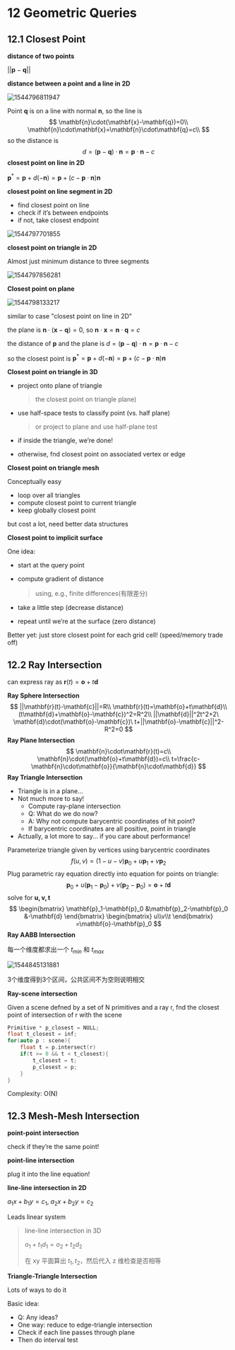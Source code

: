 # 12 Geometric Queries 

## 12.1 Closest Point

**distance of two points**

$||\mathbf{p}-\mathbf{q}||$

**distance between a point and a line in 2D**

![1544796811947](assets/1544796811947.jpg)

Point $\mathbf{q}$ is on a line with normal $\mathbf{n}$, so the line is
$$
\mathbf{n}\cdot(\mathbf{x}-\mathbf{q})=0\\
\mathbf{n}\cdot\mathbf{x}=\mathbf{n}\cdot\mathbf{q}=c\\
$$
so the distance is
$$
d=(\mathbf{p}-\mathbf{q})\cdot \mathbf{n}=\mathbf{p}\cdot\mathbf{n}-c
$$
**closest point on line in 2D**

$\mathbf{p}^*=\mathbf{p}+d(-\mathbf{n})=\mathbf{p}+(c-\mathbf{p}\cdot\mathbf{n})\mathbf{n}$

**closest point on line segment in 2D**

- find closest point on line
- check if it’s between endpoints
- if not, take closest endpoint 

![1544797701855](assets/1544797701855.jpg)

**closest point on triangle in 2D**

Almost just minimum distance to three segments 

![1544797856281](assets/1544797856281.jpg)

**Closest point on plane**

![1544798133217](assets/1544798133217.jpg)

similar to case "closest point on line in 2D"

the plane is $\mathbf{n}\cdot(\mathbf{x}-\mathbf{q})=0$, so $\mathbf{n}\cdot \mathbf{x}=\mathbf{n}\cdot \mathbf{q}=c$

the distance of $\mathbf{p}$ and the plane is $d = (\mathbf{p}-\mathbf{q})\cdot\mathbf{n}=\mathbf{p}\cdot\mathbf{n}-c$

so the closest point is $\mathbf{p}^*=\mathbf{p}+d(-\mathbf{n})=\mathbf{p}+(c-\mathbf{p}\cdot\mathbf{n}) \mathbf{n}$

**Closest point on triangle in 3D**

- project onto plane of triangle

  > the closest point on triangle plane)

- use half-space tests to classify point (vs. half plane)

  > or project to plane and use half-plane test

- if inside the triangle, we’re done!

- otherwise, fnd closest point on associated vertex or edge 

**Closest point on triangle mesh**

Conceptually easy

- loop over all triangles
- compute closest point to current triangle
- keep globally closest point 

but cost a lot, need better data structures

**Closest point to implicit surface**

One idea:
- start at the query point

- compute gradient of distance

  > using, e.g., finite differences(有限差分) 

- take a little step (decrease distance)

- repeat until we’re at the surface (zero distance) 

Better yet: just store closest point for each grid cell! (speed/memory trade off) 

## 12.2 Ray Intersection

can express ray as $\mathbf{r}(t)=\mathbf{o}+t\mathbf{d}$

**Ray Sphere Intersection**
$$
||\mathbf{r}(t)-\mathbf{c}||=R\\
\mathbf{r}(t)=\mathbf{o}+t\mathbf{d}\\
(t\mathbf{d}+\mathbf{o}-\mathbf{c})^2=R^2\\
||\mathbf{d}||^2t^2+2\ \mathbf{d}\cdot(\mathbf{o}-\mathbf{c})\ t+||\mathbf{o}-\mathbf{c}||^2-R^2=0
$$
**Ray Plane Intersection**
$$
\mathbf{n}\cdot\mathbf{r}(t)=c\\
\mathbf{n}\cdot(\mathbf{o}+t\mathbf{d})=c\\
t=\frac{c-\mathbf{n}\cdot\mathbf{o}}{\mathbf{n}\cdot\mathbf{d}}
$$
**Ray Triangle Intersection**

- Triangle is in a plane...
- Not much more to say!
  - Compute ray-plane intersection
  - Q: What do we do now?
  - A: Why not compute barycentric coordinates of hit point?
  - If barycentric coordinates are all positive, point in triangle
- Actually, a lot more to say... if you care about performance! 

Parameterize triangle given by vertices using barycentric coordinates 
$$
f(u,v)=(1-u-v)\mathbf{p}_0+u\mathbf{p}_1+v\mathbf{p}_2
$$
Plug parametric ray equation directly into equation for points on triangle: 
$$
\mathbf{p}_0 + u(\mathbf{p}_1 - \mathbf{p}_0) + v(\mathbf{p}_2 - \mathbf{p}_0) = \mathbf{o} + t\mathbf{d}
$$
solve for $\mathbf{u,v,t}$
$$
\begin{bmatrix}
\mathbf{p}_1-\mathbf{p}_0
&\mathbf{p}_2-\mathbf{p}_0
&-\mathbf{d}
\end{bmatrix}
\begin{bmatrix}
u\\v\\t
\end{bmatrix}
=\mathbf{o}-\mathbf{p}_0
$$
**Ray AABB Intersection**

每一个维度都求出一个 $t_{min}$ 和 $t_{max}$

![1544845131881](assets/1544845131881.jpg)

3个维度得到3个区间，公共区间不为空则说明相交

**Ray-scene intersection**

Given a scene defned by a set of N primitives and a ray r, fnd the closest point of intersection of r with the scene 

```c++
Primitive * p_closest = NULL;
float t_closest = inf;
for(auto p : scene){
    float t = p.intersect(r)
    if(t >= 0 && t < t_closest){
        t_closest = t;
        p_closest = p;
    }
}
```

Complexity: O(N) 

## 12.3 Mesh-Mesh Intersection 

**point-point intersection**

check if they’re the same point! 

**point-line intersection**

plug it into the line equation! 

**line-line intersection in 2D**

$a_1 x+b_1 y=c_1,\ a_2 x+b_2 y=c_2$

Leads linear system 

> line-line intersection in 3D
>
> $o_1+t_1d_1=o_2+t_2d_2$
>
> 在 xy 平面算出 $t_1, t_2$，然后代入 z 维检查是否相等

**Triangle-Triangle Intersection**

Lots of ways to do it

Basic idea:

- Q: Any ideas?
- One way: reduce to edge-triangle intersection
- Check if each line passes through plane
- Then do interval test 
